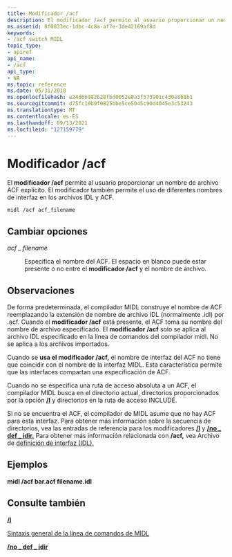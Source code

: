```yaml
---
title: Modificador /acf
description: El modificador /acf permite al usuario proporcionar un nombre de archivo ACF explícito. El modificador también permite el uso de diferentes nombres de interfaz en los archivos IDL y ACF.
ms.assetid: 8f0833ec-1dbc-4c8a-af7e-3de42169af8d
keywords:
- /acf switch MIDL
topic_type:
- apiref
api_name:
- /acf
api_type:
- NA
ms.topic: reference
ms.date: 05/31/2018
ms.openlocfilehash: e24d66982628fbd0052e8a3f573901c430e8b8b1
ms.sourcegitcommit: d75fc10b9f0825bbe5ce5045c90d4045e3c53243
ms.translationtype: MT
ms.contentlocale: es-ES
ms.lasthandoff: 09/13/2021
ms.locfileid: "127159779"
---
```

# <a name="acf-switch"></a>Modificador /acf

El **modificador /acf** permite al usuario proporcionar un nombre de archivo ACF explícito. El modificador también permite el uso de diferentes nombres de interfaz en los archivos IDL y ACF.

``` syntax
midl /acf acf_filename
```

## <a name="switch-options"></a>Cambiar opciones

<dl> <dt>

*acf \_ filename* 
</dt> <dd>

Especifica el nombre del ACF. El espacio en blanco puede estar presente o no entre el **modificador /acf** y el nombre de archivo.

</dd> </dl>

## <a name="remarks"></a>Observaciones

De forma predeterminada, el compilador MIDL construye el nombre de ACF reemplazando la extensión de nombre de archivo IDL (normalmente .idl) por .acf. Cuando el **modificador /acf** está presente, el ACF toma su nombre del nombre de archivo especificado. El **modificador /acf** solo se aplica al archivo IDL especificado en la línea de comandos del compilador midl. No se aplica a los archivos importados.

Cuando se **usa el modificador /acf,** el nombre de interfaz del ACF no tiene que coincidir con el nombre de la interfaz MIDL. Esta característica permite que las interfaces compartan una especificación de ACF.

Cuando no se especifica una ruta de acceso absoluta a un ACF, el compilador MIDL busca en el directorio actual, directorios proporcionados por la opción [**/I**](-i.md) y directorios en la ruta de acceso INCLUDE.

Si no se encuentra el ACF, el compilador de MIDL asume que no hay ACF para esta interfaz. Para obtener más información sobre la secuencia de directorios, vea las entradas de referencia para los modificadores [**/I**](-i.md) y [**/no \_ def \_ idir.**](-no-def-idir.md) Para obtener más información relacionada con **/acf,** vea Archivo de [definición de interfaz (IDL).](interface-definition-idl-file.md)

## <a name="examples"></a>Ejemplos

**midl /acf bar.acf filename.idl**

## <a name="see-also"></a>Consulte también

<dl> <dt>

[**/I**](-i.md)
</dt> <dt>

[Sintaxis general de la línea de comandos de MIDL](general-midl-command-line-syntax.md)
</dt> <dt>

[**/no \_ def \_ idir**](-no-def-idir.md)
</dt> </dl>

 

 




